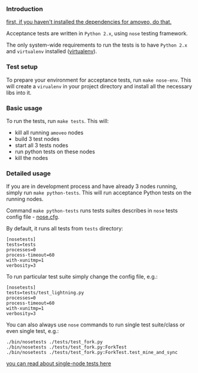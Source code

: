### Introduction

[first, if you haven't installed the dependencies for amoveo, do that.](docs/getting-started/dependencies.md)

Acceptance tests are written in `Python 2.x`, using `nose` testing framework.

The only system-wide requirements to run the tests is to have `Python 2.x` and `virtualenv` installed ([virtualenv](https://virtualenv.pypa.io/en/stable/)).

### Test setup

To prepare your environment for acceptance tests, run `make nose-env`.
This will create a `virualenv` in your project directory and install all the necessary libs into it.

### Basic usage

To run the tests, run `make tests`.
This will:
* kill all running `amoveo` nodes
* build 3 test nodes
* start all 3 tests nodes
* run python tests on these nodes
* kill the nodes

### Detailed usage

If you are in development process and have already 3 nodes running, simply run `make python-tests`.
This will run acceptance Python tests on the running nodes.

Command `make python-tests` runs tests suites describes in `nose` tests config file - [nose.cfg](https://github.com/zack-bitcoin/amoveo/blob/master/tests/nose.cfg).

By default, it runs all tests from `tests` directory:

```
[nosetests]
tests=tests
processes=0
process-timeout=60
with-xunitmp=1
verbosity=3
```


To run particular test suite simply change the config file, e.g.:

```
[nosetests]
tests=tests/test_lightning.py
processes=0
process-timeout=60
with-xunitmp=1
verbosity=3
```

You can also always use `nose` commands to run single test suite/class or even single test, e.g.:
```
./bin/nosetests ./tests/test_fork.py
./bin/nosetests ./tests/test_fork.py:ForkTest
./bin/nosetests ./tests/test_fork.py:ForkTest.test_mine_and_sync
```

[you can read about single-node tests here](unit_testing.md)